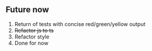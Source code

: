 ## Future now

1. Return of tests with concise red/green/yellow output
2. ~~Refactor js to ts~~
3. Refactor style
4. Done for now
